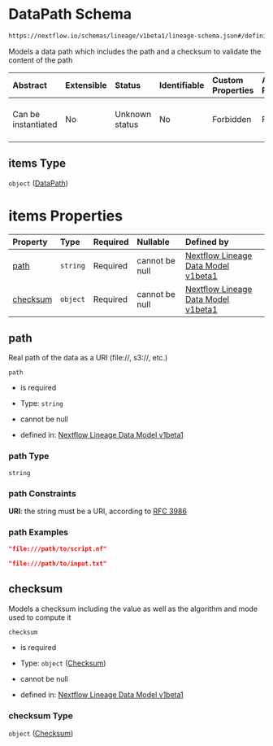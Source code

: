 # DataPath Schema

```txt
https://nextflow.io/schemas/lineage/v1beta1/lineage-schema.json#/definitions/TaskRun/properties/binEntries/items
```

Models a data path which includes the path and a checksum to validate the content of the path

| Abstract            | Extensible | Status         | Identifiable | Custom Properties | Additional Properties | Access Restrictions | Defined In                                                                                                       |
| :------------------ | :--------- | :------------- | :----------- | :---------------- | :-------------------- | :------------------ | :--------------------------------------------------------------------------------------------------------------- |
| Can be instantiated | No         | Unknown status | No           | Forbidden         | Forbidden             | none                | [nextflow-lineage-v1beta1-schema.json\*](../out/out/nextflow-lineage-v1beta1-schema.json "open original schema") |

## items Type

`object` ([DataPath](nextflow-lineage-v1beta1-schema-1-definitions-datapath.md))

# items Properties

| Property              | Type     | Required | Nullable       | Defined by                                                                                                                                                                                                               |
| :-------------------- | :------- | :------- | :------------- | :----------------------------------------------------------------------------------------------------------------------------------------------------------------------------------------------------------------------- |
| [path](#path)         | `string` | Required | cannot be null | [Nextflow Lineage Data Model v1beta1](nextflow-lineage-v1beta1-schema-1-definitions-datapath-properties-path.md "https://nextflow.io/schemas/lineage/v1beta1/lineage-schema.json#/definitions/DataPath/properties/path") |
| [checksum](#checksum) | `object` | Required | cannot be null | [Nextflow Lineage Data Model v1beta1](nextflow-lineage-v1beta1-schema-1-definitions-checksum.md "https://nextflow.io/schemas/lineage/v1beta1/lineage-schema.json#/definitions/DataPath/properties/checksum")             |

## path

Real path of the data as a URI (file://, s3://, etc.)

`path`

* is required

* Type: `string`

* cannot be null

* defined in: [Nextflow Lineage Data Model v1beta1](nextflow-lineage-v1beta1-schema-1-definitions-datapath-properties-path.md "https://nextflow.io/schemas/lineage/v1beta1/lineage-schema.json#/definitions/DataPath/properties/path")

### path Type

`string`

### path Constraints

**URI**: the string must be a URI, according to [RFC 3986](https://tools.ietf.org/html/rfc3986 "check the specification")

### path Examples

```json
"file:///path/to/script.nf"
```

```json
"file:///path/to/input.txt"
```

## checksum

Models a checksum including the value as well as the algorithm and mode used to compute it

`checksum`

* is required

* Type: `object` ([Checksum](nextflow-lineage-v1beta1-schema-1-definitions-checksum.md))

* cannot be null

* defined in: [Nextflow Lineage Data Model v1beta1](nextflow-lineage-v1beta1-schema-1-definitions-checksum.md "https://nextflow.io/schemas/lineage/v1beta1/lineage-schema.json#/definitions/DataPath/properties/checksum")

### checksum Type

`object` ([Checksum](nextflow-lineage-v1beta1-schema-1-definitions-checksum.md))
